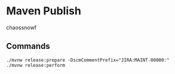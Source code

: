 # Maven Publish

chaossnowf

## Commands

```shell
./mvnw release:prepare -DscmCommentPrefix="JIRA:MAINT-00000:"
./mvnw release:perform
```